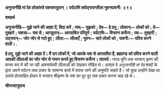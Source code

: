 **अनुजानीहि मां देव लोकांस्ते यशसाप्लुतान् ।** **पर्यटामि तवोद्गायन्लीला भुवनपावनी: ॥ ९॥** 

**शब्दार्थ** 

**अनुजानीहि—** **मुझे जाने की आज्ञा दें, विदा करें** **; माम्—** **मुझको** **; देव—** **हे प्रभु** **; लोकान्—** **लोकों को** **; ते—** **तुश्हारे** **; यशसा—** **यश से** **; आप्लुतान्—** **आप्लावित परिपूर्ण** **; पर्यटामि—** **विचरण करूँगा** **; तव—** **तुश्हारी** **; उद्गायन्—** **जोर जोर से गाते हुए** **;** **लीला:—** **लीलाएँ** **; भुवन—** **सारे लोकों को** **; पावनी:—** **पवित्र करने वाली।** **.** 

**हे प्रभु, मुझे जाने की आज्ञा दें। मैं उन लोकों में, जो आपके यश से आप्लावित हैं, ब्रह्माण्ड** **को पवित्र करने वाली आपकी लीलाओं का जोर जोर से गायन करते हुए विचरण करूँगा।** **तात्पर्य :** नारद मुनि तक भगवान् कृष्ण की मानव रूप में की जा रही आश्चर्यमयी लीलाओं को देखकर मोहित थे। अतएव वे *अनुजानीहि मां देव* शब्दों के द्वारा अपने पर्यटन तथा प्रचार के सामान्य कार्य में वापस जाने की अनुमति चाहते हैं। जो कुछ उन्होंने देखा था उससे प्रोत्साहित होकर वे भगवान् श्रीकृष्ण के यश का दूर दूर तक प्रचार करना चाह रहे थे।  

**श्रीभगवानुवाच** 